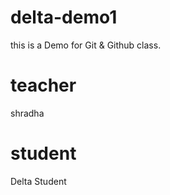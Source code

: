 # delta-demo1
this is a Demo for Git &amp; Github class.
# teacher
shradha
#  student 
Delta Student